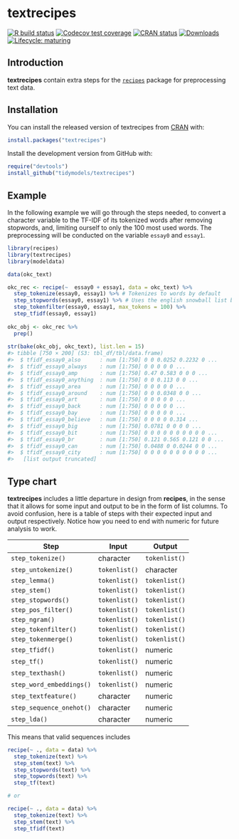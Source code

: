 
<!-- README.md is generated from README.Rmd. Please edit that file -->

# textrecipes

<!-- badges: start -->

[![R build
status](https://github.com/tidymodels/textrecipes/workflows/R-CMD-check/badge.svg)](https://github.com/tidymodels/textrecipes/actions)
[![Codecov test
coverage](https://codecov.io/gh/tidymodels/textrecipes/branch/master/graph/badge.svg)](https://codecov.io/github/tidymodels/textrecipes?branch=master)
[![CRAN
status](http://www.r-pkg.org/badges/version/textrecipes)](https://CRAN.R-project.org/package=textrecipes)
[![Downloads](http://cranlogs.r-pkg.org/badges/textrecipes)](https://CRAN.R-project.org/package=textrecipes)
[![Lifecycle:
maturing](https://img.shields.io/badge/lifecycle-maturing-blue.svg)](https://www.tidyverse.org/lifecycle/#maturing)
<!-- badges: end -->

## Introduction

**textrecipes** contain extra steps for the
[`recipes`](https://CRAN.R-project.org/package=recipes) package for
preprocessing text data.

## Installation

You can install the released version of textrecipes from
[CRAN](https://CRAN.R-project.org) with:

``` r
install.packages("textrecipes")
```

Install the development version from GitHub with:

``` r
require("devtools")
install_github("tidymodels/textrecipes")
```

## Example

In the following example we will go through the steps needed, to convert
a character variable to the TF-IDF of its tokenized words after removing
stopwords, and, limiting ourself to only the 100 most used words. The
preprocessing will be conducted on the variable `essay0` and `essay1`.

``` r
library(recipes)
library(textrecipes)
library(modeldata)

data(okc_text)

okc_rec <- recipe(~  essay0 + essay1, data = okc_text) %>%
  step_tokenize(essay0, essay1) %>% # Tokenizes to words by default
  step_stopwords(essay0, essay1) %>% # Uses the english snowball list by default
  step_tokenfilter(essay0, essay1, max_tokens = 100) %>%
  step_tfidf(essay0, essay1)
   
okc_obj <- okc_rec %>%
  prep()
   
str(bake(okc_obj, okc_text), list.len = 15)
#> tibble [750 × 200] (S3: tbl_df/tbl/data.frame)
#>  $ tfidf_essay0_also      : num [1:750] 0 0 0.0252 0.2232 0 ...
#>  $ tfidf_essay0_always    : num [1:750] 0 0 0 0 0 ...
#>  $ tfidf_essay0_amp       : num [1:750] 0.47 0.583 0 0 0 ...
#>  $ tfidf_essay0_anything  : num [1:750] 0 0 0.113 0 0 ...
#>  $ tfidf_essay0_area      : num [1:750] 0 0 0 0 0 ...
#>  $ tfidf_essay0_around    : num [1:750] 0 0 0.0348 0 0 ...
#>  $ tfidf_essay0_art       : num [1:750] 0 0 0 0 0 ...
#>  $ tfidf_essay0_back      : num [1:750] 0 0 0 0 0 ...
#>  $ tfidf_essay0_bay       : num [1:750] 0 0 0 0 0 ...
#>  $ tfidf_essay0_believe   : num [1:750] 0 0 0 0 0.314 ...
#>  $ tfidf_essay0_big       : num [1:750] 0.0781 0 0 0 0 ...
#>  $ tfidf_essay0_bit       : num [1:750] 0 0 0 0 0 0 0 0 0 0 ...
#>  $ tfidf_essay0_br        : num [1:750] 0.121 0.565 0.121 0 0 ...
#>  $ tfidf_essay0_can       : num [1:750] 0.0488 0 0.0244 0 0 ...
#>  $ tfidf_essay0_city      : num [1:750] 0 0 0 0 0 0 0 0 0 0 ...
#>   [list output truncated]
```

## Type chart

**textrecipes** includes a little departure in design from **recipes**,
in the sense that it allows for some input and output to be in the form
of list columns. To avoid confusion, here is a table of steps with their
expected input and output respectively. Notice how you need to end with
numeric for future analysis to work.

| Step                     | Input         | Output        |
| ------------------------ | ------------- | ------------- |
| `step_tokenize()`        | character     | `tokenlist()` |
| `step_untokenize()`      | `tokenlist()` | character     |
| `step_lemma()`           | `tokenlist()` | `tokenlist()` |
| `step_stem()`            | `tokenlist()` | `tokenlist()` |
| `step_stopwords()`       | `tokenlist()` | `tokenlist()` |
| `step_pos_filter()`      | `tokenlist()` | `tokenlist()` |
| `step_ngram()`           | `tokenlist()` | `tokenlist()` |
| `step_tokenfilter()`     | `tokenlist()` | `tokenlist()` |
| `step_tokenmerge()`      | `tokenlist()` | `tokenlist()` |
| `step_tfidf()`           | `tokenlist()` | numeric       |
| `step_tf()`              | `tokenlist()` | numeric       |
| `step_texthash()`        | `tokenlist()` | numeric       |
| `step_word_embeddings()` | `tokenlist()` | numeric       |
| `step_textfeature()`     | character     | numeric       |
| `step_sequence_onehot()` | character     | numeric       |
| `step_lda()`             | character     | numeric       |

This means that valid sequences includes

``` r
recipe(~ ., data = data) %>%
  step_tokenize(text) %>%
  step_stem(text) %>%
  step_stopwords(text) %>%
  step_topwords(text) %>%
  step_tf(text)

# or

recipe(~ ., data = data) %>%
  step_tokenize(text) %>%
  step_stem(text) %>%
  step_tfidf(text)
```
